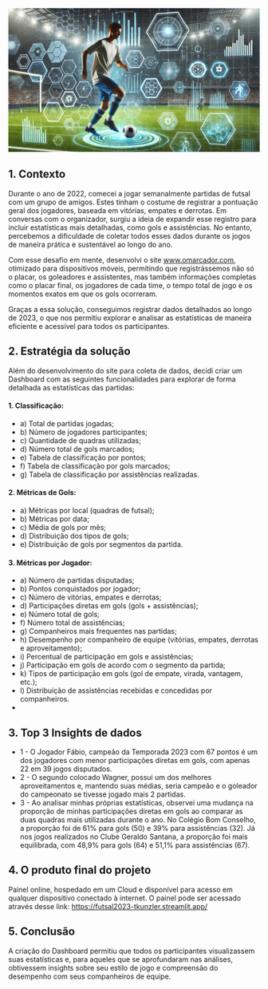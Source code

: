 <div align="center">
  <img src="images/soccer.jpg" alt="Capa" width="800"/>
</div>

## 1. Contexto
Durante o ano de 2022, comecei a jogar semanalmente partidas de futsal com um grupo de amigos. Estes tinham o costume de registrar a pontuação geral dos jogadores, baseada em vitórias, empates e derrotas. Em conversas com o organizador, surgiu a ideia de expandir esse registro para incluir estatísticas mais detalhadas, como gols e assistências. No entanto, percebemos a dificuldade de coletar todos esses dados durante os jogos de maneira prática e sustentável ao longo do ano.

Com esse desafio em mente, desenvolvi o site www.omarcador.com, otimizado para dispositivos móveis, permitindo que registrássemos não só o placar, os goleadores e assistentes, mas também informações completas como o placar final, os jogadores de cada time, o tempo total de jogo e os momentos exatos em que os gols ocorreram.

Graças a essa solução, conseguimos registrar dados detalhados ao longo de 2023, o que nos permitiu explorar e analisar as estatísticas de maneira eficiente e acessível para todos os participantes.

## 2. Estratégia da solução 
Além do desenvolvimento do site para coleta de dados, decidi criar um Dashboard com as seguintes funcionalidades para explorar de forma detalhada as estatísticas das partidas:

#### 1. Classificação:
  - a) Total de partidas jogadas;
  - b) Número de jogadores participantes;
  - c) Quantidade de quadras utilizadas;
  - d) Número total de gols marcados;
  - e) Tabela de classificação por pontos;
  - f) Tabela de classificação por gols marcados;
  - g) Tabela de classificação por assistências realizadas.
#### 2. Métricas de Gols:
  - a) Métricas por local (quadras de futsal);
  - b) Métricas por data;
  - c) Média de gols por mês;
  - d) Distribuição dos tipos de gols;
  - e) Distribuição de gols por segmentos da partida.
#### 3. Métricas por Jogador:
  - a) Número de partidas disputadas;
  - b) Pontos conquistados por jogador;
  - c) Número de vitórias, empates e derrotas;
  - d) Participações diretas em gols (gols + assistências);
  - e) Número total de gols;
  - f) Número total de assistências;
  - g) Companheiros mais frequentes nas partidas;
  - h) Desempenho por companheiro de equipe (vitórias, empates, derrotas e aproveitamento);
  - i) Percentual de participação em gols e assistências;
  - j) Participação em gols de acordo com o segmento da partida;
  - k) Tipos de participação em gols (gol de empate, virada, vantagem, etc.);
  - l) Distribuição de assistências recebidas e concedidas por companheiros.
  - 
## 3. Top 3 Insights de dados 
  - 1 - O Jogador Fábio, campeão da Temporada 2023 com 67 pontos é um dos jogadores com menor participações diretas em gols, com apenas 22 em 39 jogos disputados.
  - 2 - O segundo colocado Wagner, possui um dos melhores aproveitamentos e, mantendo suas médias, seria campeão e o goleador do campeonato se tivesse jogado mais 2 partidas.
  - 3 - Ao analisar minhas próprias estatísticas, observei uma mudança na proporção de minhas participações diretas em gols ao comparar as duas quadras mais utilizadas durante o ano. No Colégio Bom Conselho, a proporção foi de 61% para gols (50) e 39% para assistências (32). Já nos jogos realizados no Clube Geraldo Santana, a proporção foi mais equilibrada, com 48,9% para gols (64) e 51,1% para assistências (67).

## 4. O produto final do projeto 
Painel online, hospedado em um Cloud e disponível para acesso em qualquer dispositivo conectado à internet. O painel pode ser acessado através desse link: https://futsal2023-tkunzler.streamlit.app/

## 5. Conclusão 
A criação do Dashboard permitiu que todos os participantes visualizassem suas estatísticas e, para aqueles que se aprofundaram nas análises, obtivessem insights sobre seu estilo de jogo e compreensão do desempenho com seus companheiros de equipe.
